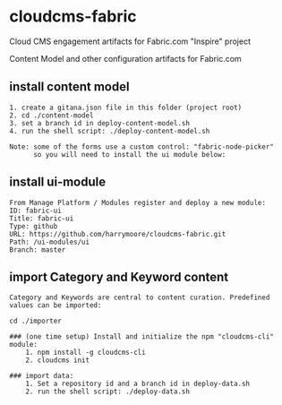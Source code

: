 # cloudcms-fabric
Cloud CMS engagement artifacts for Fabric.com "Inspire" project

Content Model and other configuration artifacts for Fabric.com

## install content model
    1. create a gitana.json file in this folder (project root)
    2. cd ./content-model
    3. set a branch id in deploy-content-model.sh
    4. run the shell script: ./deploy-content-model.sh

    Note: some of the forms use a custom control: "fabric-node-picker"
          so you will need to install the ui module below:

## install ui-module
    From Manage Platform / Modules register and deploy a new module:
    ID: fabric-ui
    Title: fabric-ui
    Type: github
    URL: https://github.com/harrymoore/cloudcms-fabric.git
    Path: /ui-modules/ui
    Branch: master

## import Category and Keyword content
    Category and Keywords are central to content curation. Predefined values can be imported:

    cd ./importer

    ### (one time setup) Install and initialize the npm "cloudcms-cli" module:
        1. npm install -g cloudcms-cli
        2. cloudcms init

    ### import data:
        1. Set a repository id and a branch id in deploy-data.sh
        2. run the shell script: ./deploy-data.sh
